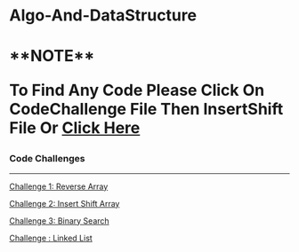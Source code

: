 # Algo-And-DataStructure
<h1>**NOTE**
  
  To Find Any Code Please Click On CodeChallenge File Then InsertShift File Or
   [Click Here](CodeChallenge/InsertShift)
  </h1>
<h3>Code Challenges</h3>
<hr>

[Challenge 1: Reverse Array](CodeChallenge/DSandAlgo)

[Challenge 2: Insert Shift Array](CodeChallenge/InsertShift)

[Challenge 3: Binary Search](CodeChallenge/BinaryTree.md)

[Challenge : Linked List](https://github.com/bashar-27/Algo-And-DataStructure/blob/insertLinkedlist/CodeChallenge/InsertShift/ReadMe.md)
